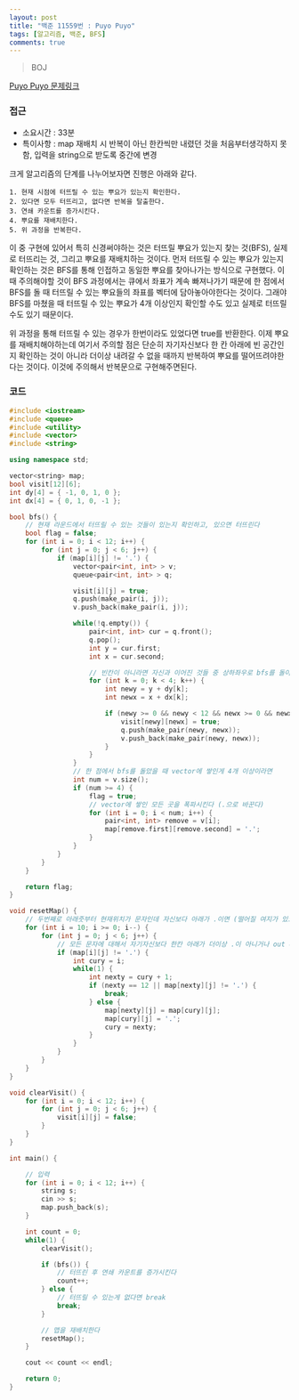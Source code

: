```yaml
---
layout: post
title: "백준 11559번 : Puyo Puyo"
tags: [알고리즘, 백준, BFS]
comments: true
---
```


> BOJ  

[Puyo Puyo 문제링크](https://www.acmicpc.net/problem/11559)  

### 접근  
- 소요시간 : 33분  
- 특이사항 : map 재배치 시 반복이 아닌 한칸씩만 내렸던 것을 처음부터생각하지 못함, 입력을 string으로 받도록 중간에 변경  

크게 알고리즘의 단계를 나누어보자면 진행은 아래와 같다.  
~~~
1. 현재 시점에 터뜨릴 수 있는 뿌요가 있는지 확인한다.  
2. 있다면 모두 터뜨리고, 없다면 반복을 탈출한다.  
3. 연쇄 카운트를 증가시킨다.  
4. 뿌요를 재배치한다.  
5. 위 과정을 반복한다.  
~~~

이 중 구현에 있어서 특히 신경써야하는 것은 터뜨릴 뿌요가 있는지 찾는 것(BFS), 실제로 터뜨리는 것, 그리고 뿌요를 재배치하는 것이다. 먼저 터뜨릴 수 있는 뿌요가 있는지 확인하는 것은 BFS를 통해 인접하고 동일한 뿌요를 찾아나가는 방식으로 구현했다. 이 때 주의해야할 것이 BFS 과정에서는 큐에서 좌표가 계속 빠져나가기 때문에 한 점에서 BFS를 돌 때 터뜨릴 수 있는 뿌요들의 좌표를 벡터에 담아놓아야한다는 것이다. 그래야 BFS를 마쳤을 때 터뜨릴 수 있는 뿌요가 4개 이상인지 확인할 수도 있고 실제로 터뜨릴 수도 있기 때문이다.  

위 과정을 통해 터뜨릴 수 있는 경우가 한번이라도 있었다면 true를 반환한다. 이제 뿌요를 재배치해야하는데 여기서 주의할 점은 단순히 자기자신보다 한 칸 아래에 빈 공간인지 확인하는 것이 아니라 더이상 내려갈 수 없을 때까지 반복하여 뿌요를 떨어뜨려야한다는 것이다. 이것에 주의해서 반복문으로 구현해주면된다.  

### 코드  
~~~c++
#include <iostream>
#include <queue>
#include <utility>
#include <vector>
#include <string>

using namespace std;

vector<string> map;
bool visit[12][6];
int dy[4] = { -1, 0, 1, 0 };
int dx[4] = { 0, 1, 0, -1 };

bool bfs() {
    // 현재 라운드에서 터뜨릴 수 있는 것들이 있는지 확인하고, 있으면 터뜨린다
    bool flag = false;
    for (int i = 0; i < 12; i++) {
        for (int j = 0; j < 6; j++) {
            if (map[i][j] != '.') {
                vector<pair<int, int> > v;
                queue<pair<int, int> > q;

                visit[i][j] = true;
                q.push(make_pair(i, j));
                v.push_back(make_pair(i, j));

                while(!q.empty()) {
                    pair<int, int> cur = q.front();
                    q.pop();
                    int y = cur.first;
                    int x = cur.second;

                    // 빈칸이 아니라면 자신과 이어진 것들 중 상하좌우로 bfs를 돌아 네 개 이상이면 터뜨린다
                    for (int k = 0; k < 4; k++) {
                        int newy = y + dy[k];
                        int newx = x + dx[k];

                        if (newy >= 0 && newy < 12 && newx >= 0 && newx < 6 && !visit[newy][newx] && map[newy][newx] == map[i][j]) {
                            visit[newy][newx] = true;
                            q.push(make_pair(newy, newx));
                            v.push_back(make_pair(newy, newx));
                        }
                    }
                }
                // 한 점에서 bfs를 돌았을 때 vector에 쌓인게 4개 이상이라면
                int num = v.size();
                if (num >= 4) {
                    flag = true;
                    // vector에 쌓인 모든 곳을 폭파시킨다 (.으로 바꾼다)
                    for (int i = 0; i < num; i++) {
                        pair<int, int> remove = v[i];
                        map[remove.first][remove.second] = '.';
                    }
                }
            }
        }
    }

    return flag;
}

void resetMap() {
    // 두번째로 아래줏부터 현재위치가 문자인데 자신보다 아래가 .이면 (떨어질 여지가 있으면) 자신을 .으로바꾸고 떨군다
    for (int i = 10; i >= 0; i--) {
        for (int j = 0; j < 6; j++) {
            // 모든 문자에 대해서 자기자신보다 한칸 아래가 더이상 .이 아니거나 out of range일 때 까지 반복
            if (map[i][j] != '.') {
                int cury = i;
                while(1) {
                    int nexty = cury + 1;
                    if (nexty == 12 || map[nexty][j] != '.') {
                        break;
                    } else {
                        map[nexty][j] = map[cury][j];
                        map[cury][j] = '.';
                        cury = nexty;
                    }
                }
            }
        }
    }
}

void clearVisit() {
    for (int i = 0; i < 12; i++) {
        for (int j = 0; j < 6; j++) {
            visit[i][j] = false;
        }
    }
}

int main() {

    // 입력
    for (int i = 0; i < 12; i++) {
        string s;
        cin >> s;
        map.push_back(s);
    }

    int count = 0;
    while(1) {
        clearVisit();

        if (bfs()) {
            // 터뜨린 후 연쇄 카운트를 증가시킨다
            count++;
        } else {
            // 터뜨릴 수 있는게 없다면 break
            break;
        }

        // 맵을 재배치한다
        resetMap();
    }

    cout << count << endl;

    return 0;
}
~~~
